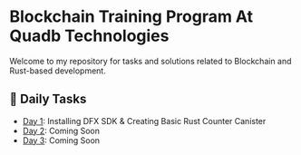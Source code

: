 # Blockchain Training Program At Quadb Technologies

Welcome to my repository for tasks and solutions related to Blockchain and Rust-based development.

## 📅 Daily Tasks

- [Day 1](day1/README.md): Installing DFX SDK & Creating Basic Rust Counter Canister
- [Day 2](day2/README.md): Coming Soon
- [Day 3](day3/README.md): Coming Soon
